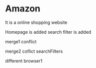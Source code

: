 # Amazon
It is a online shopping website

Homepage is added
search filter is added

merge1 conflict

merge2 coflict
searchFilters

different browser1

